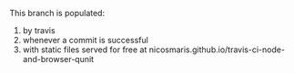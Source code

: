 This branch is populated:

1. by travis
2. whenever a commit is successful
3. with static files served for free at nicosmaris.github.io/travis-ci-node-and-browser-qunit
